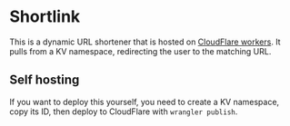 # Shortlink
This is a dynamic URL shortener that is hosted on [CloudFlare workers](https://cloudflare.dev). It pulls from a KV namespace, redirecting the user to the matching URL.

## Self hosting
If you want to deploy this yourself, you need to create a KV namespace, copy its ID, then deploy to CloudFlare with `wrangler publish`.